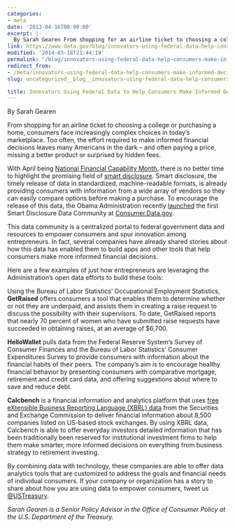 ```yaml
---
categories:
- meta
date: '2013-04-16T00:00:00'
excerpt: |-
  By Sarah Gearen From shopping for an airline ticket to choosing a college or purchasing a home, consumers face increasingly complex choices in today's marketplace. Too often, the effort required to make informed financial decisions leaves many Americans in the…
link: https://www.data.gov/blog/innovators-using-federal-data-help-consumers-make-informed-decisions
modified: '2014-03-18T21:44:19'
permalink: "/blog/innovators-using-federal-data-help-consumers-make-informed-decisions/"
redirect_from:
- /meta/innovators-using-federal-data-help-consumers-make-informed-decisions/
slug: uncategorized__blog__innovators-using-federal-data-help-consumers-make-informed-decisions

title: Innovators Using Federal Data to Help Consumers Make Informed Decisions
---
```


By Sarah Gearen

From shopping for an airline ticket to choosing a college or purchasing a home, consumers face increasingly complex choices in today’s marketplace. Too often, the effort required to make informed financial decisions leaves many Americans in the dark – and often paying a price, missing a better product or surprised by hidden fees.

With April being [National Financial Capability Month](http://www.whitehouse.gov/the-press-office/2013/03/29/presidential-proclamation-national-financial-capability-month-2013), there is no better time to highlight the promising field of [smart disclosure](http://www.data.gov/consumer/page/consumer-about). Smart disclosure, the timely release of data in standardized, machine-readable formats, is already providing consumers with information from a wide array of vendors so they can easily compare options before making a purchase. To encourage the release of this data, the Obama Administration recently [launched](http://www.whitehouse.gov/blog/2013/02/11/consumerdatagov-live) the first Smart Disclosure Data Community at [Consumer.Data.gov](http://www.consumer.data.gov/).

This data community is a centralized portal to federal government data and resources to empower consumers and spur innovation among entrepreneurs. In fact, several companies have already shared stories about how this data has enabled them to build apps and other tools that help consumers make more informed financial decisions.

Here are a few examples of just how entrepreneurs are leveraging the Administration’s open data efforts to build these tools:

Using the Bureau of Labor Statistics’ Occupational Employment Statistics, **GetRaised** offers consumers a tool that enables them to determine whether or not they are underpaid, and assists them in creating a raise request to discuss the possibility with their supervisors. To date, GetRaised reports that nearly 70 percent of women who have submitted raise requests have succeeded in obtaining raises, at an average of $6,700.

**HelloWallet** pulls data from the Federal Reserve System’s Survey of Consumer Finances and the Bureau of Labor Statistics’ Consumer Expenditures Survey to provide consumers with information about the financial habits of their peers. The company’s aim is to encourage healthy financial behavior by presenting consumers with comparative mortgage, retirement and credit card data, and offering suggestions about where to save and reduce debt.

**Calcbench** is a financial information and analytics platform that uses [free eXtensible Business Reporting Language (XBRL) data](http://www.xbrl.sec.gov/) from the Securities and Exchange Commission to deliver financial information about 8,500 companies listed on US-based stock exchanges. By using XBRL data, Calcbench is able to offer everyday investors detailed information that has been traditionally been reserved for institutional investment firms to help them make smarter, more informed decisions on everything from business strategy to retirement investing.

By combining data with technology, these companies are able to offer data analytics tools that are customized to address the goals and financial needs of individual consumers. If your company or organization has a story to share about how you are using data to empower consumers, tweet us [@USTreasury](https://twitter.com/USTreasury).

*Sarah Gearen is a Senior Policy Advisor in the Office of Consumer Policy at the U.S. Department of the Treasury.*
